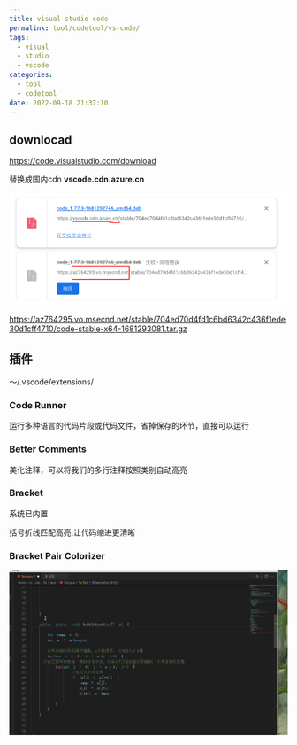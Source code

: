 ```yaml
---
title: visual studio code
permalink: tool/codetool/vs-code/
tags:
  - visual
  - studio
  - vscode
categories:
  - tool
  - codetool
date: 2022-09-18 21:37:10
---
```




## downlocad

https://code.visualstudio.com/download

替换成国内cdn  **vscode.cdn.azure.cn**

![cdn](/pics/vscode-download-cdn.png)

https://az764295.vo.msecnd.net/stable/704ed70d4fd1c6bd6342c436f1ede30d1cff4710/code-stable-x64-1681293081.tar.gz

## 插件

～/.vscode/extensions/



### Code Runner

运行多种语言的代码片段或代码文件，省掉保存的环节，直接可以运行



### Better Comments

美化注释，可以将我们的多行注释按照类别自动高亮



### Bracket

系统已内置

 括号折线匹配高亮,让代码缩进更清晰

### Bracket Pair Colorizer

![bracket](/pics/vs-bracket.gif)

<!--more-->



##





